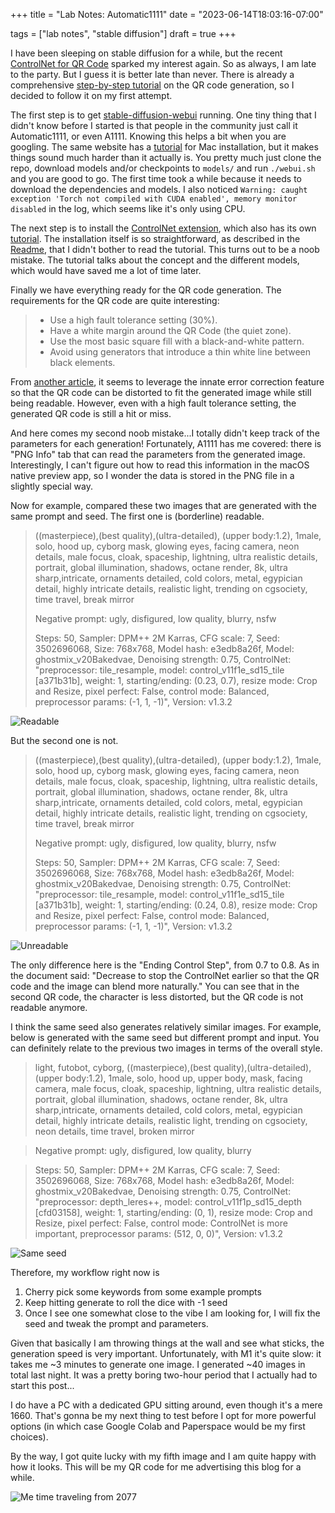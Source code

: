 +++
title = "Lab Notes: Automatic1111"
date = "2023-06-14T18:03:16-07:00"

tags = ["lab notes", "stable diffusion"]
draft = true
+++

I have been sleeping on stable diffusion for a while, but the recent [ControlNet for QR Code](https://www.reddit.com/r/StableDiffusion/comments/141hg9x/controlnet_for_qr_code/) sparked my interest again. So as always, I am late to the party. But I guess it is better late than never.
There is already a comprehensive [step-by-step tutorial](https://stable-diffusion-art.com/qr-code/) on the QR code generation, so I decided to follow it on my first attempt.

<!--more-->

The first step is to get [stable-diffusion-webui](https://github.com/AUTOMATIC1111/stable-diffusion-webui) running.
One tiny thing that I didn't know before I started is that people in the community just call it Automatic1111, or even A1111.
Knowing this helps a bit when you are googling.
The same website has a [tutorial](https://stable-diffusion-art.com/install-mac/) for Mac installation, but it makes things sound much harder than it actually is.
You pretty much just clone the repo, download models and/or checkpoints to `models/` and run `./webui.sh` and you are good to go.
The first time took a while because it needs to download the dependencies and models.
I also noticed `Warning: caught exception 'Torch not compiled with CUDA enabled', memory monitor disabled` in the log, which seems like it's only using CPU.

The next step is to install the [ControlNet extension](https://github.com/Mikubill/sd-webui-controlnet), which also has its own [tutorial](https://stable-diffusion-art.com/controlnet/).
The installation itself is so straightforward, as described in the [Readme](https://github.com/Mikubill/sd-webui-controlnet#installation), that I didn't bother to read the tutorial.
This turns out to be a noob mistake. The tutorial talks about the concept and the different models, which would have saved me a lot of time later.

Finally we have everything ready for the QR code generation. The requirements for the QR code are quite interesting:

> - Use a high fault tolerance setting (30%).
> - Have a white margin around the QR Code (the quiet zone).
> - Use the most basic square fill with a black-and-white pattern.
> - Avoid using generators that introduce a thin white line between black elements.

From [another article](https://arstechnica.com/information-technology/2023/06/redditor-creates-working-anime-qr-codes-using-stable-diffusion/), it seems to leverage the innate error correction feature so that the QR code can be distorted to fit the generated image while still being readable.
However, even with a high fault tolerance setting, the generated QR code is still a hit or miss.

And here comes my second noob mistake...I totally didn't keep track of the parameters for each generation! Fortunately, A1111 has me covered: there is "PNG Info" tab that can read the parameters from the generated image. Interestingly, I can't figure out how to read this information in the macOS native preview app, so I wonder the data is stored in the PNG file in a slightly special way.

Now for example, compared these two images that are generated with the same prompt and seed.
The first one is (borderline) readable.

> ((masterpiece),(best quality),(ultra-detailed), (upper body:1.2), 1male, solo, hood up, cyborg mask, glowing eyes, facing camera, neon details, male focus, cloak, spaceship, lightning, ultra realistic details, portrait, global illumination, shadows, octane render, 8k, ultra sharp,intricate, ornaments detailed, cold colors, metal, egypician detail, highly intricate details, realistic light, trending on cgsociety, time travel, break mirror
>
> Negative prompt: ugly, disfigured, low quality, blurry, nsfw
>
> Steps: 50, Sampler: DPM++ 2M Karras, CFG scale: 7, Seed: 3502696068, Size: 768x768, Model hash: e3edb8a26f, Model: ghostmix_v20Bakedvae, Denoising strength: 0.75, ControlNet: "preprocessor: tile_resample, model: control_v11f1e_sd15_tile [a371b31b], weight: 1, starting/ending: (0.23, 0.7), resize mode: Crop and Resize, pixel perfect: False, control mode: Balanced, preprocessor params: (-1, 1, -1)", Version: v1.3.2

![Readable](./qr-hit.png)

But the second one is not.

> ((masterpiece),(best quality),(ultra-detailed), (upper body:1.2), 1male, solo, hood up, cyborg mask, glowing eyes, facing camera, neon details, male focus, cloak, spaceship, lightning, ultra realistic details, portrait, global illumination, shadows, octane render, 8k, ultra sharp,intricate, ornaments detailed, cold colors, metal, egypician detail, highly intricate details, realistic light, trending on cgsociety, time travel, break mirror
>
> Negative prompt: ugly, disfigured, low quality, blurry, nsfw
>
> Steps: 50, Sampler: DPM++ 2M Karras, CFG scale: 7, Seed: 3502696068, Size: 768x768, Model hash: e3edb8a26f, Model: ghostmix_v20Bakedvae, Denoising strength: 0.75, ControlNet: "preprocessor: tile_resample, model: control_v11f1e_sd15_tile [a371b31b], weight: 1, starting/ending: (0.24, 0.8), resize mode: Crop and Resize, pixel perfect: False, control mode: Balanced, preprocessor params: (-1, 1, -1)", Version: v1.3.2

![Unreadable](./qr-miss.png)

The only difference here is the "Ending Control Step", from 0.7 to 0.8.
As in the document said: "Decrease to stop the ControlNet earlier so that the QR code and the image can blend more naturally."
You can see that in the second QR code, the character is less distorted, but the QR code is not readable anymore.

I think the same seed also generates relatively similar images. For example, below is generated with the same seed but different prompt and input.
You can definitely relate to the previous two images in terms of the overall style.

> light, futobot, cyborg, ((masterpiece),(best quality),(ultra-detailed), (upper body:1.2), 1male, solo, hood up, upper body, mask, facing camera, male focus, cloak, spaceship, lightning, ultra realistic details, portrait, global illumination, shadows, octane render, 8k, ultra sharp,intricate, ornaments detailed, cold colors, metal, egypician detail, highly intricate details, realistic light, trending on cgsociety, neon details, time travel, broken mirror

> Negative prompt: ugly, disfigured, low quality, blurry

> Steps: 50, Sampler: DPM++ 2M Karras, CFG scale: 7, Seed: 3502696068, Size: 768x768, Model hash: e3edb8a26f, Model: ghostmix_v20Bakedvae, Denoising strength: 0.75, ControlNet: "preprocessor: depth_leres++, model: control_v11f1p_sd15_depth [cfd03158], weight: 1, starting/ending: (0, 1), resize mode: Crop and Resize, pixel perfect: False, control mode: ControlNet is more important, preprocessor params: (512, 0, 0)", Version: v1.3.2

![Same seed](./seed-3502696068.png)

Therefore, my workflow right now is
1. Cherry pick some keywords from some example prompts
2. Keep hitting generate to roll the dice with -1 seed
3. Once I see one somewhat close to the vibe I am looking for, I will fix the seed and  tweak the prompt and parameters.

Given that basically I am throwing things at the wall and see what sticks, the generation speed is very important.
Unfortunately, with M1 it's quite slow: it takes me ~3 minutes to generate one image.
I generated ~40 images in total last night. It was a pretty boring two-hour period that I actually had to start this post...

I do have a PC with a dedicated GPU sitting around, even though it's a mere 1660.
That's gonna be my next thing to test before I opt for more powerful options (in which case Google Colab and Paperspace would be my first choices).

By the way, I got quite lucky with my fifth image and I am quite happy with how it looks.
This will be my QR code for me advertising this blog for a while.

![Me time traveling from 2077](/me.png)

